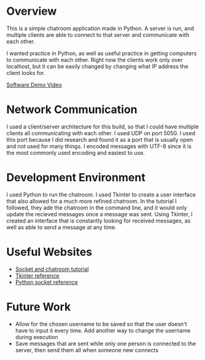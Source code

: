 # Overview

This is a simple chatroom application made in Python. A server is run, and multiple clients are able to connect to that server and communicate with each other.

I wanted practice in Python, as well as useful practice in getting computers to communicate with each other. Right now the clients work only over localhost, but it can be easily changed by changing what IP address the client looks for.

[Software Demo Video](http://youtube.link.goes.here)

# Network Communication

I used a client/server architecture for this build, so that I could have multiple clients all communicating with each other.
I used UDP on port 5050. I used this port because I did research and found it as a port that is usually open and not used for many things.
I encoded messages with UTF-8 since it is the most commonly used encoding and easiest to use.

# Development Environment

I used Python to run the chatroom. I used Tkinter to create a user interface that also allowed for a much more refined chatroom. In the tutorial I followed, they ade the chatroom in the command line, and it would only update the recieved messages once a message was sent. Using Tkinter, I created an interface that is constantly looking for received messages, as well as able to send a message at any time.

# Useful Websites

* [Socket and chatroom tutorial](https://pythonprogramming.net/sockets-tutorial-python-3/)
* [Tkinter reference](https://www.tutorialspoint.com/python/python_gui_programming.htm)
* [Python socket reference](https://docs.python.org/3/howto/sockets.html)

# Future Work

* Allow for the chosen username to be saved so that the user doesn't have to input it every time. Add another way to change the username during execution
* Save messages that are sent while only one person is connected to the server, then send them all when someone new connects
